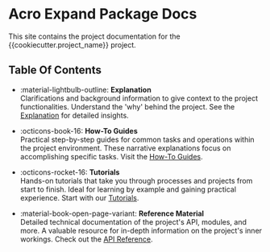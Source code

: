 # Acro Expand Package Docs

This site contains the project documentation for the
{{cookiecutter.project_name}} project.

## Table Of Contents

<div class="grid cards" markdown>

- :material-lightbulb-outline: **Explanation**  
  Clarifications and background information to give context to the project functionalities. Understand the 'why' behind the project. See the [Explanation](explanation.md) for detailed insights.

- :octicons-book-16: **How-To Guides**  
  Practical step-by-step guides for common tasks and operations within the project environment. These narrative explanations focus on accomplishing specific tasks. Visit the [How-To Guides](how-to-guides.md).

- :octicons-rocket-16: **Tutorials**  
  Hands-on tutorials that take you through processes and projects from start to finish. Ideal for learning by example and gaining practical experience. Start with our [Tutorials](tutorials.md).

- :material-book-open-page-variant: **Reference Material**  
  Detailed technical documentation of the project's API, modules, and more. A valuable resource for in-depth information on the project's inner workings. Check out the [API Reference](api-reference.md).

</div>